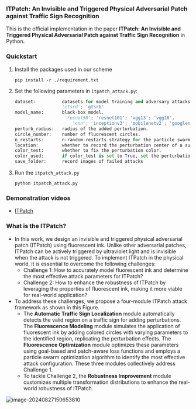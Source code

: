 ### ITPatch: An Invisible and Triggered Physical Adversarial Patch against Traffic Sign Recognition

This is the official implementation in the paper **ITPatch: An Invisible and Triggered Physical Adversarial Patch against Traffic Sign Recognition** in Python.



### Quickstart

1. Install the packages used in our scheme

   `pip install -r ./requirement.txt`

2. Set the following parameters in `itpatch_attack.py`:

   ```python
   dataset:          datasets for model training and adversary attacks.
                     'ctsrd'; 'gtsrb'
   model_name:       black-box model.
   				      'resnet50'; 'resnet101'; 'vgg13'; 'vgg16'.         —— in ctsrd dataset.
     			         'cnn'; 'inceptionv3'; 'mobilenetv2'; 'googlenet'.  —— in gtsrb dataset.
   perturb_radius:   radius of the added perturbation.
   circle_number:    number of fluorescent circles.
   n_restarts:       n-random-restarts strategy for the particle swarm optimization.
   location:         whether to record the perturbation center of a successful attack.
   color_test:       whether to fix the perturbation color.
   color_used:       if color_test is set to True, set the perturbation color
   save_folder:      record images of failed attacks
   ```

3. Run the `itpatch_attack.py`

   `python itpatch_attack.py`

### Demonstration videos

- [ITPatch](https://sites.google.com/view/itpatch-attack/home)


### What is the ITPatch?

- In this work, we design an invisible and triggered physical adversarial patch (ITPatch) using fluorescent ink. Unlike other adversarial patches, ITPatch can be actively triggered by ultraviolet light and is invisible when the attack is not triggered. To implement ITPatch in the physical world, it is essential to overcome the following challenges:
  - Challenge 1: How to accurately model fluorescent ink and determine the most effective attack parameters for ITPatch?
  - Challenge 2: How to enhance the robustness of ITPatch by leveraging the properties of fluorescent ink, making it more viable for real-world application?
- To address these challenges, we propose a four-module ITPatch attack framework as shown in this Figure.
  - The **Automatic Traffic Sign Localization** module automatically detects the valid region on a traffic sign for adding perturbations. The **Fluorescence Modeling** module simulates the application of fluorescent ink by adding colored circles with varying parameters to the identified region, replicating the perturbation effects. The **Fluorescence Optimization** module optimizes these parameters using goal-based and patch-aware loss functions and employs a particle swarm optimization algorithm to identify the most effective attack configuration. These three modules collectively address Challenge 1.
  - To tackle Challenge 2, the **Robustness Improvement** module customizes multiple transformation distributions to enhance the real-world robustness of ITPatch.

![image-20240827150653810](https://s2.loli.net/2024/08/27/YFm1hZ3KboQATWN.png)

